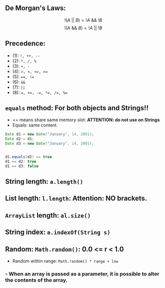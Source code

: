 
## De Morgan's Laws:  
 $$ !(A \ || \ B) = !A \ \&\& \ !B $$
$$ !(A \ \&\& \ B) = !A \ || \ !B $$
## Precedence:
- (1): `!, ++, --`
- (2): `*, /, %`
- (3): `+, -`
- (4): `>, <, <=, >=`
- (5): `==, !=`
- (6): `&&`
- (7): `||`
- (8): `=, +=, -=, *=, /=, %=`
## `equals` method: For both objects and Strings!!
- == means share same memory slot: **ATTENTION: do not use on Strings**
- Equals: same content.
```java
Date d1 = new Date("January", 14, 2001);
Date d2 = d1;
Date d3 = new Date("January", 14, 2001);


d1.equals(d2) == true
d1 == d2: true
d1 == d3: false
```

## String length: `a.length()`
## List length: `l.length`: Attention: NO brackets.
## `ArrayList` length: `al.size()`
## String index: `a.indexOf(String s)`
## Random: `Math.random()`: 0.0 <= r < 1.0
- Random within range: `Math.random() * range + low`

### - When an array is passed as a parameter, it is possible to alter the contents of the array.